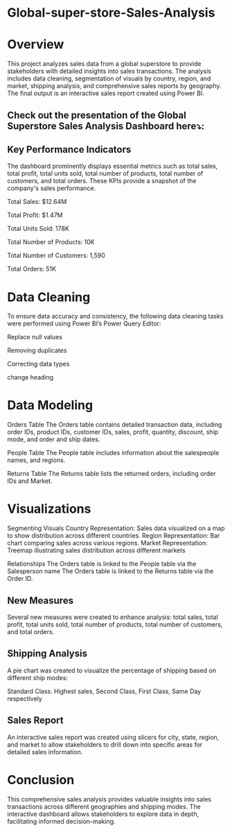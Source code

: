 # Global-super-store-Sales-Analysis

# Overview
This project analyzes sales data from a global superstore to provide stakeholders with detailed insights into sales transactions. The analysis includes data cleaning, segmentation of visuals by country, region, and market, shipping analysis, and comprehensive sales reports by geography. The final output is an interactive sales report created using Power BI.

## Check out the presentation of the Global Superstore Sales Analysis Dashboard here⤵:


## Key Performance Indicators

The dashboard prominently displays essential metrics such as total sales, total profit, total units sold, total number of products, total number of customers, and total orders. These KPIs provide a snapshot of the company's sales performance.

Total Sales: $12.64M

Total Profit: $1.47M

Total Units Sold: 178K

Total Number of Products: 10K

Total Number of Customers: 1,590

Total Orders: 51K

# Data Cleaning
To ensure data accuracy and consistency, the following data cleaning tasks were performed using Power BI’s Power Query Editor:

Replace null values

Removing duplicates

Correcting data types

change heading

# Data Modeling
Orders Table
The Orders table contains detailed transaction data, including order IDs, product IDs, customer IDs, sales, profit, quantity, discount, ship mode, and order and ship dates.

People Table
The People table includes information about the salespeople names, and regions.

Returns Table
The Returns table lists the returned orders, including order IDs and Market.

# Visualizations
Segmenting Visuals
Country Representation: Sales data visualized on a map to show distribution across different countries.
Region Representation: Bar chart comparing sales across various regions.
Market Representation: Treemap illustrating sales distribution across different markets

Relationships
The Orders table is linked to the People table via the Salesperson name
The Orders table is linked to the Returns table via the Order ID.

## New Measures
Several new measures were created to enhance analysis:
total sales, total profit, total units sold, total number of products, total number of customers, and total orders.

## Shipping Analysis
A pie chart was created to visualize the percentage of shipping based on different ship modes:

Standard Class: Highest sales,
Second Class,
First Class,
Same Day respectively

## Sales Report
An interactive sales report was created using slicers for city, state, region, and market to allow stakeholders to drill down into specific areas for detailed sales information.

# Conclusion
This comprehensive sales analysis provides valuable insights into sales transactions across different geographies and shipping modes. The interactive dashboard allows stakeholders to explore data in depth, facilitating informed decision-making.
